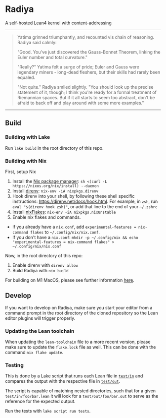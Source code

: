 # Radiya
A self-hosted Lean4 kernel with content-addressing

---
> Yatima grinned triumphantly, and recounted vis chain of reasoning. Radiya said
> calmly:
>
> "Good. You've just discovered the Gauss-Bonnet Theorem, linking the Euler
> number and total curvature." 
>
> "Really?" Yatima felt a surge of pride; Euler and Gauss were legendary
> miners - long-dead fleshers, but their skills had rarely been equaled.
>
> "Not quite." Radiya smiled slightly. "You should look up the precise statement
> of it, though; I think you're ready for a formal treatment of Riemannian
> spaces. But if it all starts to seem too abstract, don't be afraid to back off
> and play around with some more examples."
---

## Build

### Building with Lake

Run `lake build` in the root directory of this repo.

### Building with Nix

First, setup Nix

1. Install the [Nix package manager](https://nixos.org/download.html): `sh <(curl -L https://nixos.org/nix/install)
--daemon`
2. Install [direnv](https://direnv.net/): `nix-env -iA nixpkgs.direnv`
3. Hook direnv into your shell, by following these shell specific instructions: https://direnv.net/docs/hook.html. For example, in `zsh`, run `eval "$(direnv hook zsh)"`, or add that line to the end of your `~/.zshrc`
4. Install [nixFlakes](https://nixos.wiki/wiki/Flakes): `nix-env -iA nixpkgs.nixUnstable`
5. Enable nix flakes and commands.
  - If you already have a `nix.conf`, add `experimental-features = nix-command flakes` to `~/.config/nix/nix.conf`.
  - If you don't have a `nix.conf`: `mkdir -p ~/.config/nix && echo "experimental-features = nix-command flakes" > ~/.config/nix/nix.conf`

Now, in the root directory of this repo:

1. Enable direnv with `direnv allow`
2. Build Radiya with `nix build`

For building on M1 MacOS, please see further information [here](/Build_on_M1_MacOS.md).

## Develop

If you want to develop on Radiya, make sure you start your editor from a command
prompt in the root directory of the cloned repository so the Lean editor plugins
will trigger properly.

### Updating the Lean toolchain

When updating the `lean-toolchain` file to a more recent version, please make
sure to update the `flake.lock` file as well. This can be done with the command
`nix flake update`.

### Testing

This is done by a Lake script that runs each Lean file in [`test/in`](test/in)
and compares the output with the respective file in [`test/out`](test/out).

The script is capable of matching nested directories, such that for a given
`test/in/foo/bar.lean` it will look for a `test/out/foo/bar.out` to serve as the
reference for the expected output.

Run the tests with `lake script run tests`.
